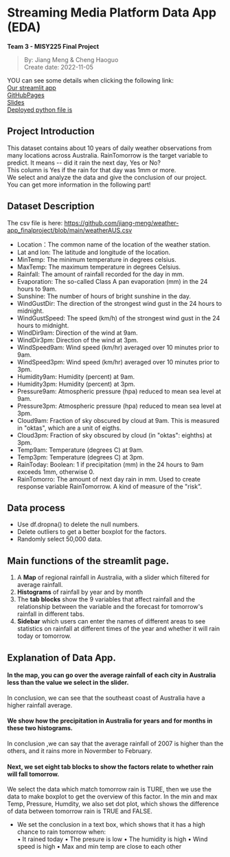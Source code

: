# Streaming Media Platform Data App (EDA)
 **Team 3 - MISY225 Final Project**
 > By: Jiang Meng & Cheng Haoguo<br>
 > Create date: 2022-11-05

YOU can see some details when clicking the following link:<br>
[Our streamlit app](https://cao-guo-final-project-app-weather-app-zofvpp.streamlitapp.com/)<br>
[GitHubPages](https://github.com/jiang-meng/weather-app_finalproject)<br>
[Slides](https://github.com/jiang-meng/weather-app_finalproject/blob/main/Team-3.pdf)<br>
[Deployed python file is](https://github.com/jiang-meng/weather-app_finalproject/blob/main/weather-app.py)<br>


## Project Introduction
 This dataset contains about 10 years of daily weather observations from many locations across Australia. RainTomorrow is the target variable to predict. It means -- did it rain the next day, Yes or No? <br>
 This column is Yes if the rain for that day was 1mm or more. <br>
 We select and analyze the data and give the conclusion of our project. <br>
 You can get more information in the following part!

## Dataset Description
The csv file is here: https://github.com/jiang-meng/weather-app_finalproject/blob/main/weatherAUS.csv
 + Location：The common name of the location of the weather station.
 + Lat and lon: The latitude and longitude of the location.
 + MinTemp: The minimum temperature in degrees celsius.
 + MaxTemp: The maximum temperature in degrees Celsius.
 + Rainfall: The amount of rainfall recorded for the day in mm.
 + Evaporation: The so-called Class A pan evaporation (mm) in the 24 hours to 9am.
 + Sunshine: The number of hours of bright sunshine in the day.
 + WindGustDir: The direction of the strongest wind gust in the 24 hours to midnight.
 + WindGustSpeed: The speed (km/h) of the strongest wind gust in the 24 hours to midnight.
 + WindDir9am: Direction of the wind at 9am.
 + WindDir3pm: Direction of the wind at 3pm.
 + WindSpeed9am: Wind speed (km/hr) averaged over 10 minutes prior to 9am.
 + WindSpeed3pm: Wind speed (km/hr) averaged over 10 minutes prior to 3pm.
 + Humidity9am: Humidity (percent) at 9am.
 + Humidity3pm: Humidity (percent) at 3pm.
 + Pressure9am: Atmospheric pressure (hpa) reduced to mean sea level at 9am.
 + Pressure3pm: Atmospheric pressure (hpa) reduced to mean sea level at 3pm.
 + Cloud9am: Fraction of sky obscured by cloud at 9am. This is measured in "oktas", which are a unit of eigths.
 + Cloud3pm: Fraction of sky obscured by cloud (in "oktas": eighths) at 3pm.
 + Temp9am: Temperature (degrees C) at 9am.
 + Temp3pm: Temperature (degrees C) at 3pm.
 + RainToday: Boolean: 1 if precipitation (mm) in the 24 hours to 9am exceeds 1mm, otherwise 0.
 + RainTomorro: The amount of next day rain in mm. Used to create response variable RainTomorrow. A kind of measure of the "risk".

## Data process
- Use df.dropna() to delete the null numbers.
- Delete outliers to get a better boxplot for the factors.
- Randomly select 50,000 data.

## Main functions of the streamlit page.
1. A **Map** of regional rainfall in Australia, with a slider which filtered for average rainfall.<br>
2. **Histograms** of rainfall by year and by month<br>
3. The **tab blocks** show the 9 variables that affect rainfall and the relationship between the variable and the forecast for tomorrow's rainfall in different tabs.<br>
4. **Sidebar** which users can enter the names of different areas to see statistics on rainfall at different times of the year and whether it will rain today or tomorrow.<br>

## Explanation of Data App.
 #### In the map, you can go over the average rainfall of each city in Australia less than the value we select in the slider.
  In conclusion, we can see that the southeast coast of Australia have a higher rainfall average.
 #### We show how the precipitation in Australia for years and for months in these two histograms. 
  In conclusion ,we can say that the average rainfall of 2007 is higher than the others, and it rains more in Novermber to February.
 #### Next, we set eight tab blocks to show the factors relate to whether rain will fall tomorrow. 
  We select the data which match tomorrow rain is TURE, then we use the data to make boxplot to get the overview of this factor. In the min and max Temp, Pressure, Humdity, we also set dot plot, which shows the difference of data between tomorrow rain is TRUE and FALSE.
   + We set the conclusion in a text box,  which shows that it has a high chance to rain tomorrow when:  
	• It rained today 
	• The presure is low
	• The humidity is high 
	• Wind speed is high
	• Max and min temp are close to each other
